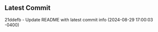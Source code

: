 
## Latest Commit
21ddefb - Update README with latest commit info (2024-08-29 17:00:03 -0400) <Yunxi-Zhou>
